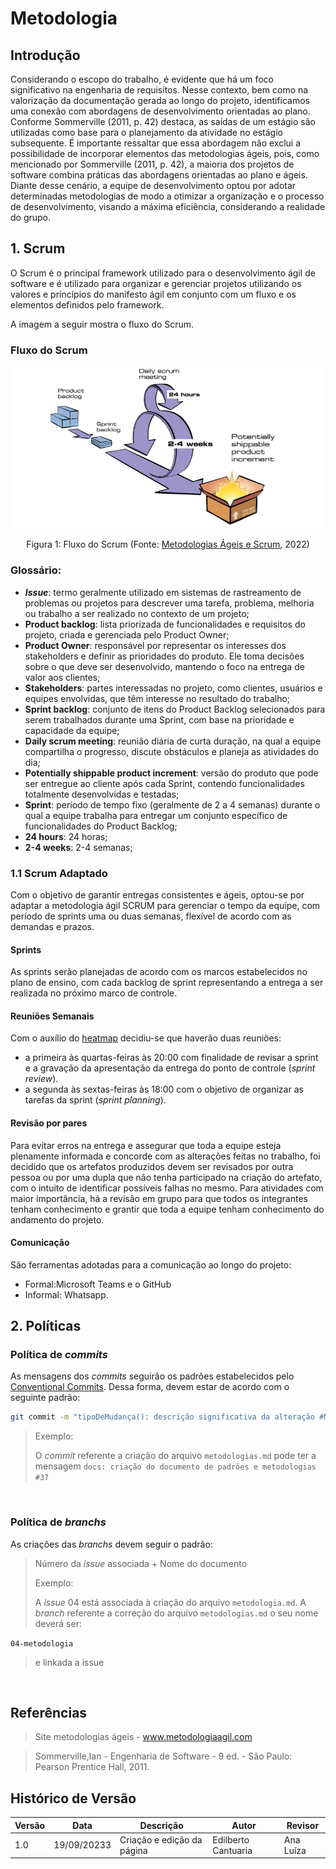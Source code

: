 # Metodologia

## Introdução

Considerando o escopo do trabalho, é evidente que há um foco significativo na engenharia de requisitos. Nesse contexto, bem como na valorização da documentação gerada ao longo do projeto, identificamos uma conexão com abordagens de desenvolvimento orientadas ao plano. Conforme Sommerville (2011, p. 42) destaca, as saídas de um estágio são utilizadas como base para o planejamento da atividade no estágio subsequente. É importante ressaltar que essa abordagem não exclui a possibilidade de incorporar elementos das metodologias ágeis, pois, como mencionado por Sommerville (2011, p. 42), a maioria dos projetos de software combina práticas das abordagens orientadas ao plano e ágeis. Diante desse cenário, a equipe de desenvolvimento optou por adotar determinadas metodologias de modo a otimizar a organização e o processo de desenvolvimento, visando a máxima eficiência, considerando a realidade do grupo.

## 1. Scrum 

O Scrum é o principal framework utilizado para o desenvolvimento ágil de software e é utilizado para organizar e gerenciar projetos utilizando os valores e princípios do manifesto ágil em conjunto com um fluxo e os elementos definidos pelo framework. 

A imagem a seguir mostra o fluxo do Scrum.
### Fluxo do Scrum

![scrum Fluxo](../images/metodologias/scrumFluxo.png)<figcaption align="center">Figura 1: Fluxo do Scrum (Fonte: <a href="https://metodologiaagil.com/scrum/" target="_blanck">Metodologias Ágeis e Scrum</a>, 2022)</figcaption>

### Glossário:
- **_Issue_**:  termo geralmente utilizado em sistemas de rastreamento de problemas ou projetos para descrever uma tarefa, problema, melhoria ou trabalho a ser realizado no contexto de um projeto;
- **Product backlog**:  lista priorizada de funcionalidades e requisitos do projeto, criada e gerenciada pelo Product Owner;
- **Product Owner**: responsável por representar os interesses dos stakeholders e definir as prioridades do produto. Ele toma decisões sobre o que deve ser desenvolvido, mantendo o foco na entrega de valor aos clientes;
- **Stakeholders**: partes interessadas no projeto, como clientes, usuários e equipes envolvidas, que têm interesse no resultado do trabalho;
- **Sprint backlog**: conjunto de itens do Product Backlog selecionados para serem trabalhados durante uma Sprint, com base na prioridade e capacidade da equipe;
- **Daily scrum meeting**: reunião diária de curta duração, na qual a equipe compartilha o progresso, discute obstáculos e planeja as atividades do dia;
- **Potentially shippable product increment**: versão do produto que pode ser entregue ao cliente após cada Sprint, contendo funcionalidades totalmente desenvolvidas e testadas;
- **Sprint**: período de tempo fixo (geralmente de 2 a 4 semanas) durante o qual a equipe trabalha para entregar um conjunto específico de funcionalidades do Product Backlog;
- **24 hours**: 24 horas;
- **2-4 weeks**: 2-4 semanas;

### 1.1 Scrum Adaptado
Com o objetivo de garantir entregas consistentes e ágeis, optou-se por adaptar a metodologia ágil SCRUM para gerenciar o tempo da equipe, com período de sprints uma ou duas semanas, flexível de acordo com as demandas e prazos. 
#### Sprints
As sprints serão planejadas de acordo com os marcos estabelecidos no plano de ensino, com cada backlog de sprint representando a entrega a ser realizada no próximo marco de controle.

#### Reuniões Semanais
Com o auxílio do [heatmap](heatmap.md) decidiu-se que haverão duas reuniões: 
* a primeira às quartas-feiras às 20:00 com finalidade de revisar a sprint e a gravação da apresentação da entrega do ponto de controle (_sprint review_).
* a segunda às sextas-feiras às 18:00 com o objetivo de organizar as tarefas da sprint (_sprint planning_).

#### Revisão por pares
Para evitar erros na entrega e assegurar que toda a equipe esteja plenamente informada e concorde com as alterações feitas no trabalho, foi decidido que os artefatos produzidos devem ser revisados por outra pessoa ou por uma dupla que não tenha participado na criação do artefato, com o intuito de identificar possíveis falhas no mesmo. Para atividades com maior importância, há a revisão em grupo para que todos os integrantes tenham conhecimento e grantir que toda a equipe tenham conhecimento do andamento do projeto.

#### Comunicação
São ferramentas adotadas para a comunicação ao longo do projeto:
* Formal:Microsoft Teams e o GitHub
* Informal: Whatsapp.

## 2. Políticas

### Política de _commits_

As mensagens dos _commits_ seguirão os padrões estabelecidos pelo [Conventional Commits](https://www.conventionalcommits.org/en/v1.0.0/). Dessa forma, devem estar de acordo com o seguinte padrão:

```bash
git commit -m "tipoDeMudança(): descrição significativa da alteração #Numero_issue"
```

> Exemplo:
>
> O _commit_ referente a criação do arquivo `metodologias.md` pode ter a mensagem `docs: criação do documento de padrões e metodologias #37`

</br>

### Política de _branchs_  

As criações das _branchs_ devem seguir o padrão:

> Número da _issue_ associada + 
> Nome do documento
> 
>
> Exemplo:
> 
> A _issue_ 04 está associada à criação do arquivo `metodologia.md`. A _branch_ referente a correção do arquivo `metodologias.md` o seu nome deverá ser:
 
 `04-metodologia`
 
> e linkada a issue

</br>


## Referências
> Site metodologias ágeis - <a href="https://www.metodologiaagil.com">www.metodologiaagil.com</a>

>Sommerville,Ian - Engenharia de Software - 9 ed. - São Paulo: Pearson Prentice Hall, 2011.

## Histórico de Versão

| Versão  | Data       | Descrição                  | Autor                    | Revisor   |
|---------|------------|----------------------------|--------------------------|-----------|
| 1.0     | 19/09/20233 | Criação e edição da página | Edilberto Cantuaria | Ana Luíza |
